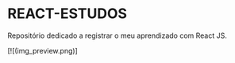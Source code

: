 # REACT-ESTUDOS
Repositório dedicado a registrar o meu aprendizado com React JS.

[![(img_preview.png)]
